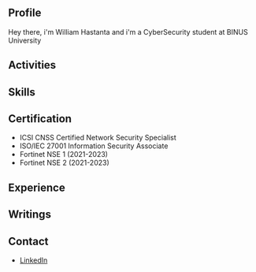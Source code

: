 ## Profile

Hey there, i'm William Hastanta and i'm a CyberSecurity student at BINUS University

## Activities

## Skills

## Certification
- ICSI CNSS Certified Network Security Specialist
- ISO/IEC 27001 Information Security Associate
- Fortinet NSE 1 (2021-2023)
- Fortinet NSE 2 (2021-2023)

## Experience

## Writings

## Contact
- [LinkedIn](https://www.linkedin.com/in/william-hastanta-563aa7183/)
